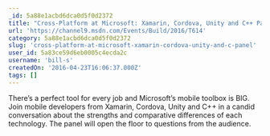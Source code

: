 ```yaml
---
_id: 5a88e1acbd6dca0d5f0d2372
title: "Cross-Platform at Microsoft: Xamarin, Cordova, Unity and C++ Panel"
url: 'https://channel9.msdn.com/Events/Build/2016/T614'
category: 5a88e1acbd6dca0d5f0d2372
slug: 'cross-platform-at-microsoft-xamarin-cordova-unity-and-c-panel'
user_id: 5a83ce59d6eb0005c4ecda2c
username: 'bill-s'
createdOn: '2016-04-23T16:06:37.000Z'
tags: []
---
```


There’s a perfect tool for every job and Microsoft’s mobile toolbox is BIG. Join mobile developers from Xamarin, Cordova, Unity and C++ in a candid conversation about the strengths and comparative differences of each technology. The panel will open the floor to questions from the audience.

